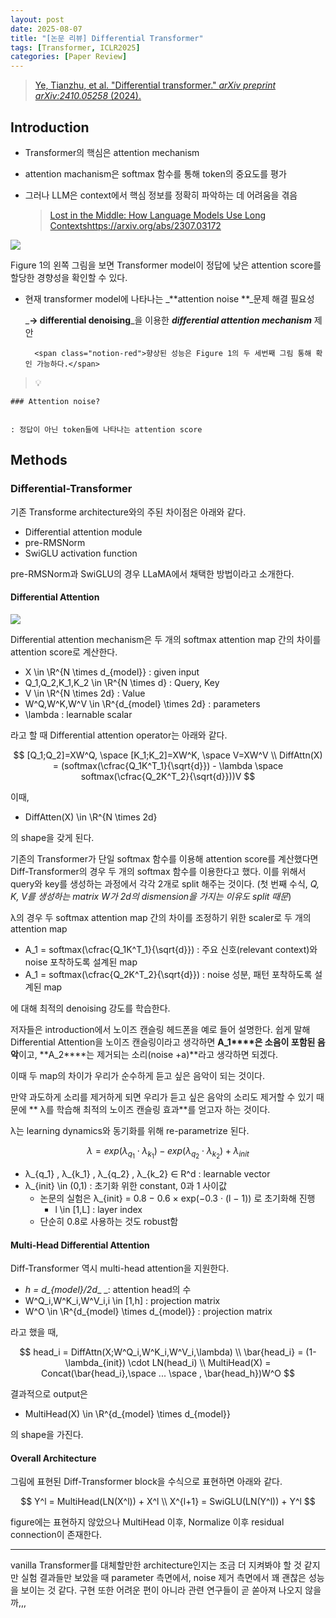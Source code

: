 ```yaml
---
layout: post
date: 2025-08-07
title: "[논문 리뷰] Differential Transformer"
tags: [Transformer, ICLR2025]
categories: [Paper Review]
---
```


> [Ye, Tianzhu, et al. "Differential transformer." ](https://arxiv.org/abs/2410.05258)[_arXiv preprint arXiv:2410.05258_](https://arxiv.org/abs/2410.05258)[ (2024).](https://arxiv.org/abs/2410.05258)



## Introduction

- Transformer의 핵심은 attention mechanism
- attention machanism은 softmax 함수를 통해 token의 중요도를 평가
- 그러나 LLM은 context에서 핵심 정보를 정확히 파악하는 데 어려움을 겪음

	> [Lost in the Middle: How Language Models Use Long Contextshttps://arxiv.org/abs/2307.03172](https://arxiv.org/abs/2307.03172)


![](https://prod-files-secure.s3.us-west-2.amazonaws.com/542b861c-36a8-4051-84e5-8804b6728dba/9083ea56-691a-4752-ae26-47f403431ac8/image.png?X-Amz-Algorithm=AWS4-HMAC-SHA256&X-Amz-Content-Sha256=UNSIGNED-PAYLOAD&X-Amz-Credential=ASIAZI2LB466SP2IKFZ3%2F20250910%2Fus-west-2%2Fs3%2Faws4_request&X-Amz-Date=20250910T070031Z&X-Amz-Expires=3600&X-Amz-Security-Token=IQoJb3JpZ2luX2VjEH8aCXVzLXdlc3QtMiJIMEYCIQCanP0lBeYUBBphE3w6dDstDLIiuXAo4dfM494R55Ad3QIhANwkbhY%2FGARAt%2FEMaTbs45XIH6dTN386ozBrLFe05dfxKogECOj%2F%2F%2F%2F%2F%2F%2F%2F%2F%2FwEQABoMNjM3NDIzMTgzODA1Igyv009dBWbyxilqElMq3AOgdFyVqUdnfASIvBQCSoHzbMfckezKN7IDg1Z7wdX8O54GfIl5aNV3rNQTKk7ggRW4ca7YsaIN5A71uVqlV%2B%2Fw8A%2BCHmF9qWqVLzs%2FnFBpZsgkielu7AQe3%2F58RvjmdtxuZpZCNV1HblSR3rIbeiPAXzIMFR49MfVovbBw7EKPfWj%2FhLW9rQoLgh2oPF8i2bbIoOUGQwPHxG0vgcyZPa7rAuCYwoF5L5nfXH9NVZ9teencqA6N2Y13EVlAC2sU4KD1862rB%2Fioie9NSM6BJxPzx5aSp0i0LFbBsX1l6WeugN89UG%2Fbk0l%2BEqklJZdsez5YyRyO5sN4IhiIDd8X%2BWqHbu99GszoHlJfluBXKoV6e%2Fw4GXZ%2F4E5b2OoF5bHsWVNl6DlEUCUKz6EOHb03Mi19kJEfYHqG4EiQqIYXX%2Fa7RwA2HdfaNApokzFkvYnh5Ick3xuOioVoppXwx2Hy%2FqDOxzK%2Fdn5jiefliAbV8y7RycEDgHi2uRAWk6Bch3yuCvYw77mk3xfgs7wxk0jlBCCk9qA25jM%2Bx7D0HcBlyi0o0FAAdiCgChHNMeDVwv3rjaKXtIUv2iH0d2%2BdDKXv8sj5gVG7ew51ldeXybWftWK7Rge3J5jQk6tkXweN6zD7vYTGBjqkAaqav22a2WcjRainBxG2%2B6SjsrV%2FKZ4f2rShiSy5tPzV0sdA4677g%2Fai0KGaHn5jU0Q1VCWk0wHYS1mi7IwnynrTA5V6sZV%2FeTWANzPvaHmFxaiXCNMvjIjxKwZBThlFMNB2Skl4oVkaLwOzoA%2BZvL9OAR190iEThD5WrY0QLEETGxnv2f7TMIRjhMn7wNCqBse70fAIARUF%2BV1pUJA3l7WVpQTR&X-Amz-Signature=e93b7815707a8ed79edb2959717fb1079a27fbf63e55cf3665dead31ce2c848a&X-Amz-SignedHeaders=host&x-amz-checksum-mode=ENABLED&x-id=GetObject)


Figure 1의 왼쪽 그림을 보면 Transformer model이 정답에 낮은 attention score를 할당한 경향성을 확인할 수 있다.

- 현재 transformer model에 나타나는 _**attention noise **_문제 해결 필요성

	_**→ differential denoising**_을 이용한 _**differential attention mechanism**_ 제안


		<span class="notion-red">향상된 성능은 Figure 1의 두 세번째 그림 통해 확인 가능하다.</span>


> 💡 


	### Attention noise?


	: 정답이 아닌 token들에 나타나는 attention score



## Methods



### Differential-Transformer


기존 Transforme architecture와의 주된 차이점은 아래와 같다.

- Differential attention module
- pre-RMSNorm
- SwiGLU activation function

pre-RMSNorm과 SwiGLU의 경우 LLaMA에서 채택한 방법이라고 소개한다.



#### Differential Attention


![](https://prod-files-secure.s3.us-west-2.amazonaws.com/542b861c-36a8-4051-84e5-8804b6728dba/116d70b2-1963-4810-9167-f4c7d8a06e8f/image.png?X-Amz-Algorithm=AWS4-HMAC-SHA256&X-Amz-Content-Sha256=UNSIGNED-PAYLOAD&X-Amz-Credential=ASIAZI2LB466SP2IKFZ3%2F20250910%2Fus-west-2%2Fs3%2Faws4_request&X-Amz-Date=20250910T070031Z&X-Amz-Expires=3600&X-Amz-Security-Token=IQoJb3JpZ2luX2VjEH8aCXVzLXdlc3QtMiJIMEYCIQCanP0lBeYUBBphE3w6dDstDLIiuXAo4dfM494R55Ad3QIhANwkbhY%2FGARAt%2FEMaTbs45XIH6dTN386ozBrLFe05dfxKogECOj%2F%2F%2F%2F%2F%2F%2F%2F%2F%2FwEQABoMNjM3NDIzMTgzODA1Igyv009dBWbyxilqElMq3AOgdFyVqUdnfASIvBQCSoHzbMfckezKN7IDg1Z7wdX8O54GfIl5aNV3rNQTKk7ggRW4ca7YsaIN5A71uVqlV%2B%2Fw8A%2BCHmF9qWqVLzs%2FnFBpZsgkielu7AQe3%2F58RvjmdtxuZpZCNV1HblSR3rIbeiPAXzIMFR49MfVovbBw7EKPfWj%2FhLW9rQoLgh2oPF8i2bbIoOUGQwPHxG0vgcyZPa7rAuCYwoF5L5nfXH9NVZ9teencqA6N2Y13EVlAC2sU4KD1862rB%2Fioie9NSM6BJxPzx5aSp0i0LFbBsX1l6WeugN89UG%2Fbk0l%2BEqklJZdsez5YyRyO5sN4IhiIDd8X%2BWqHbu99GszoHlJfluBXKoV6e%2Fw4GXZ%2F4E5b2OoF5bHsWVNl6DlEUCUKz6EOHb03Mi19kJEfYHqG4EiQqIYXX%2Fa7RwA2HdfaNApokzFkvYnh5Ick3xuOioVoppXwx2Hy%2FqDOxzK%2Fdn5jiefliAbV8y7RycEDgHi2uRAWk6Bch3yuCvYw77mk3xfgs7wxk0jlBCCk9qA25jM%2Bx7D0HcBlyi0o0FAAdiCgChHNMeDVwv3rjaKXtIUv2iH0d2%2BdDKXv8sj5gVG7ew51ldeXybWftWK7Rge3J5jQk6tkXweN6zD7vYTGBjqkAaqav22a2WcjRainBxG2%2B6SjsrV%2FKZ4f2rShiSy5tPzV0sdA4677g%2Fai0KGaHn5jU0Q1VCWk0wHYS1mi7IwnynrTA5V6sZV%2FeTWANzPvaHmFxaiXCNMvjIjxKwZBThlFMNB2Skl4oVkaLwOzoA%2BZvL9OAR190iEThD5WrY0QLEETGxnv2f7TMIRjhMn7wNCqBse70fAIARUF%2BV1pUJA3l7WVpQTR&X-Amz-Signature=c1f41f4b6b0bf4c581908ca983e0a1427fff4fa8bffff7841d95e082e028e34f&X-Amz-SignedHeaders=host&x-amz-checksum-mode=ENABLED&x-id=GetObject)


Differential attention mechanism은 두 개의 softmax attention map 간의 차이를 attention score로 계산한다.

- X \in \R^{N \times d\_{model}} : given input
- Q\_1,Q\_2,K\_1,K\_2 \in \R^{N \times d} : Query, Key
- V \in \R^{N \times 2d} : Value
- W^Q,W^K,W^V \in \R^{d\_{model} \times 2d} : parameters
- \lambda : learnable scalar

라고 할 때 Differential attention operator는 아래와 같다.


$$
[Q_1;Q_2]=XW^Q, \space [K_1;K_2]=XW^K, \space V=XW^V \\
DiffAttn(X) = (softmax(\cfrac{Q_1K^T_1}{\sqrt{d}}) - \lambda \space softmax(\cfrac{Q_2K^T_2}{\sqrt{d}}))V
$$


이때,

- DiffAtten(X) \in \R^{N \times 2d}

의 shape을 갖게 된다.


기존의 Transformer가 단일 softmax 함수를 이용해 attention score를 계산했다면 Diff-Transformer의 경우 두 개의 softmax 함수를 이용한다고 했다. 이를 위해서 query와 key를 생성하는 과정에서 각각 2개로 split 해주는 것이다. <span class="notion-red">(첫 번째 수식, </span><span class="notion-red">_Q, K, V를 생성하는 matrix W가 2d의 dismension을 가지는 이유도 split 때문_</span><span class="notion-red">)</span>


 λ의 경우 두 softmax attention map 간의 차이를 조정하기 위한 scaler로 두 개의 attention map

- A\_1 = softmax(\cfrac{Q\_1K^T\_1}{\sqrt{d}}) : 주요 신호(relevant context)와 noise 포착하도록 설계된 map
- A\_1 = softmax(\cfrac{Q\_2K^T\_2}{\sqrt{d}}) : noise 성분, 패턴 포착하도록 설계된 map 

에 대해 최적의 denoising 강도를 학습한다.


저자들은 introduction에서 노이즈 캔슬링 헤드폰을 예로 들어 설명한다. 쉽게 말해 Differential Attention을 노이즈 캔슬링이라고 생각하면 **A\_1****은 소음이 포함된 음악**이고, **A\_2****는 제거되는 소리(noise +a)**라고 생각하면 되겠다. 


이때 두 map의 차이가 우리가 순수하게 듣고 싶은 음악이 되는 것이다. 


만약 과도하게 소리를 제거하게 되면 우리가 듣고 싶은 음악의 소리도 제거할 수 있기 때문에 ** λ를 학습해 최적의 노이즈 캔슬링 효과**를 얻고자 하는 것이다.


λ는 learning dynamics와 동기화를 위해 re-parametrize 된다.


$$
\lambda = exp(\lambda_{q_1} \cdot \lambda_{k_1}) - exp(\lambda_{q_2} \cdot \lambda_{k_2}) + \lambda_{init}
$$

- λ\_{q\_1} , λ\_{k\_1} , λ\_{q\_2} , λ\_{k\_2} ∈ R^d : learnable vector
- λ\_{init} \in (0,1) : 초기화 위한 constant, 0과 1 사이값
	- 논문의 실험은 λ\_{init} = 0.8 − 0.6 × exp(−0.3 · (l − 1)) 로 초기화해 진행
		- l \in [1,L] : layer index
	- 단순히 0.8로 사용하는 것도 robust함


#### **Multi-Head Differential Attention**


Diff-Transformer 역시 multi-head attention을 지원한다.

- _h = d\_{model}/2d__ _: attention head의 수
- W^Q\_i,W^K\_i,W^V\_i,i \in [1,h] : projection matrix
- W^O \in \R^{d\_{model} \times d\_{model}} : projection matrix

라고 했을 때,


$$
head_i = DiffAttn(X;W^Q_i,W^K_i,W^V_i,\lambda) \\
\bar{head_i} = (1-\lambda_{init}) \cdot LN(head_i) \\
MultiHead(X) = Concat(\bar{head_i},\space ... \space , \bar{head_h})W^O
$$


결과적으로 output은

- MultiHead(X) \in \R^{d\_{model} \times d\_{model}}

의 shape을 가진다.



#### Overall Architecture


그림에 표현된 Diff-Transformer block을 수식으로 표현하면 아래와 같다.


$$
Y^l = MultiHead(LN(X^l)) + X^l \\
X^{l+1} = SwiGLU(LN(Y^l)) + Y^l
$$


figure에는 표현하지 않았으나 MultiHead 이후, Normalize 이후 residual connection이 존재한다.


---


vanilla Transformer를 대체할만한 architecture인지는 조금 더 지켜봐야 할 것 같지만 실험 결과들만 보았을 때 parameter 측면에서, noise 제거 측면에서 꽤 괜찮은 성능을 보이는 것 같다. 구현 또한 어려운 편이 아니라 관련 연구들이 곧 쏟아져 나오지 않을까,,,

